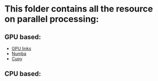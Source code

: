 # This folder contains all the resource on parallel processing:

## GPU based:

* [GPU links](./gpu.md)
* [Numba](./everything_numba/readme.md)
* [Cupy](./everything_numba/readme.md)


## CPU based:
